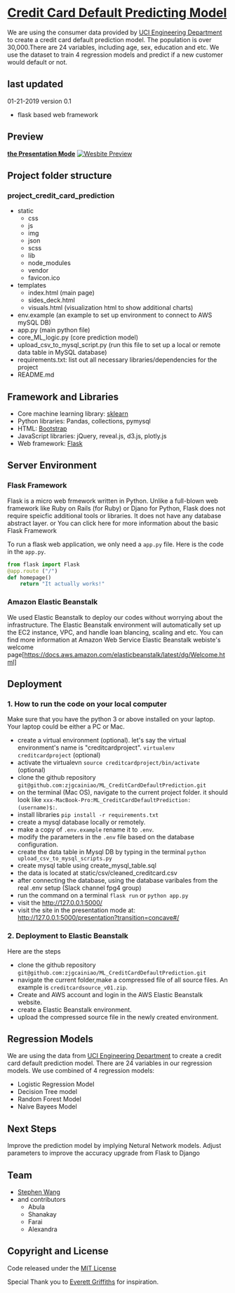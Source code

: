# [Credit Card Default Predicting Model](http://www.aboringwebsite.com/presentation?transition=concave#)

We are using the consumer data provided by [UCI Engineering Department](https://archive.ics.uci.edu/ml/datasets/default+of+credit+card+clients) to create a credit card default prediction model. The population is over 30,000.There are 24 variables, including age, sex, education and etc. We use the dataset to train 4 regression models and predict if a new customer would default or not.

## last updated

01-21-2019
version 0.1

- flask based web framework

## Preview

**[the Presentation Mode](http://www.aboringwebsite.com/presentation?transition=concave#)**
[![Wesbite Preview](static/img/website_preview.png)](http://www.aboringwebsite.com/)

## Project folder structure

### project_credit_card_prediction

- static
  - css
  - js
  - img
  - json
  - scss
  - lib
  - node_modules
  - vendor
  - favicon.ico
- templates
  - index.html (main page)
  - sides_deck.html
  - visuals.html (visualization html to show additional charts)
- env.example (an example to set up environment to connect to AWS mySQL DB)
- app.py (main python file)
- core_ML_logic.py (core prediction model)
- upload_csv_to_mysql_script.py (run this file to set up a local or remote data table in MySQL database)
- requirements.txt: list out all necessary libraries/dependencies for the project
- README.md

## Framework and Libraries

- Core machine learning library: [sklearn](https://scikit-learn.org/stable/)
- Python libraries: Pandas, collections, pymysql
- HTML: [Bootstrap](https://getbootstrap.com/)
- JavaScript libraries: jQuery, reveal.js, d3.js, plotly.js
- Web framework: [Flask](http://flask.pocoo.org/)

## Server Environment

### Flask Framework

Flask is a micro web frmework written in Python. Unlike a full-blown web framework like Ruby on Rails (for Ruby) or Djano for Python, Flask does not require speicfic additional tools or libraries. It does not have any database abstract layer. or You can click here for more information about the basic Flask Framework

To run a flask web application, we only need a `app.py` file. Here is the code in the `app.py`.

```python
from flask import Flask
@app.route ("/")
def homepage()
    return "It actually works!"
```

### Amazon Elastic Beanstalk

We used Elastic Beanstalk to deploy our codes without worrying about the infrastructure. The Elastic Beanstalk environment will automatically set up the EC2 instance, VPC, and handle loan blancing, scaling and etc. You can find more information at Amazon Web Service Elastic Beanstalk webiste's
welcome page[https://docs.aws.amazon.com/elasticbeanstalk/latest/dg/Welcome.html]

## Deployment

### 1. How to run the code on your local computer

Make sure that you have the python 3 or above installed on your laptop. Your laptop could be either a PC or Mac.

- create a virtual environment (optional). let's say the virtual environment's name is "creditcardproject". `virtualenv creditcardproject` (optional)
- activate the virtualevn `source creditcardproject/bin/activate` (optional)
- clone the github repository `git@github.com:zjgcainiao/ML_CreditCardDefaultPrediction.git`
- on the terminal (Mac OS), navigate to the current project folder. it should look like `xxx-MacBook-Pro:ML_CreditCardDefaultPrediction:(username)$:`.
- install libraries `pip install -r requirements.txt`
- create a mysql database locally or remotely.
- make a copy of `.env.example` rename it to `.env`.
- modify the parameters in the `.env` file based on the database configuration.
- create the data table in Mysql DB by typing in the terminal `python upload_csv_to_mysql_scripts.py`
- create mysql table using create_mysql_table.sql
- the data is located at static/csv/cleaned_creditcard.csv
- after connecting the database, using the database varibales from the real .env setup (Slack channel fpg4 group)
- run the command on a terminal `flask run` or `python app.py`
- visit the http://127.0.0.1:5000/
- visit the site in the presentation mode at: <http://127.0.0.1:5000/presentation?transition=concave#/>

### 2. Deployment to Elastic Beanstalk

Here are the steps

- clone the github repository `git@github.com:zjgcainiao/ML_CreditCardDefaultPrediction.git`
- navigate the current folder,make a compressed file of all source files. An example is `creditcardsource_v01.zip`.
- Create and AWS account and login in the AWS Elastic Beanstalk website.
- create a Elastic Beanstalk environment.
- upload the compressed source file in the newly created environment.

## Regression Models

 We are using the data from [UCI Engineering Department](https://archive.ics.uci.edu/ml/datasets/default+of+credit+card+clients) to create a credit card default prediction model. There are 24 variables in our regression models. We use combined of 4 regression models:
- Logistic Regression Model
- Decision Tree model
- Random Forest Model
- Naive Bayees Model

## Next Steps

Improve the prediction model by implying Netural Network models.
Adjust parameters to improve the accuracy
upgrade from Flask to Django

## Team

- [Stephen Wang](https://github.com/zjgcainiao)
- and contributors
  - Abula
  - Shanakay
  - Farai
  - Alexandra

## Copyright and License

Code released under the [MIT License](https://opensource.org/licenses/MIT)

Special Thank you to [Everett Griffiths](https://github.com/fireproofsocks) for inspiration.
